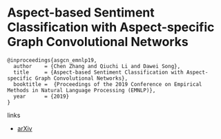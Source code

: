 # Aspect-based Sentiment Classification with Aspect-specific Graph Convolutional Networks

```
@inproceedings{asgcn_emnlp19,
  author    = {Chen Zhang and Qiuchi Li and Dawei Song},
  title     = {Aspect-based Sentiment Classification with Aspect-specific Graph Convolutional Networks},
  booktitle =  {Proceedings of the 2019 Conference on Empirical Methods in Natural Language Processing (EMNLP)},
  year      = {2019}
}
```

links
- [arXiv](https://arxiv.org/abs/1909.03477)
